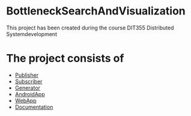 # BottleneckSearchAndVisualization
This project has been created during the course DIT355 Distributed Systemdevelopment

# The project consists of
* [Publisher](https://github.com/DetailsMatterM/BottleneckSearchAndVisualization/tree/main/Publisher) <br>
* [Subscriber](https://github.com/DetailsMatterM/BottleneckSearchAndVisualization/tree/main/Subscriber) <br>
* [Generator](https://github.com/DetailsMatterM/BottleneckSearchAndVisualization/tree/main/Generator) <br>
* [AndroidApp](https://github.com/DetailsMatterM/BottleneckSearchAndVisualization/tree/main/AndroidApp) <br>
* [WebApp](https://github.com/DetailsMatterM/BottleneckSearchAndVisualization/tree/main/WebApp) <br>
* [Documentation](https://github.com/DetailsMatterM/BottleneckSearchAndVisualization/tree/main/Documentation) <br>

